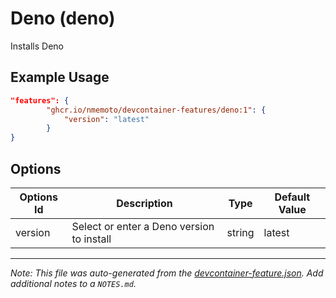 
# Deno (deno)

Installs Deno

## Example Usage

```json
"features": {
        "ghcr.io/nmemoto/devcontainer-features/deno:1": {
            "version": "latest"
        }
}
```

## Options

| Options Id | Description | Type | Default Value |
|-----|-----|-----|-----|
| version | Select or enter a Deno version to install | string | latest |



---

_Note: This file was auto-generated from the [devcontainer-feature.json](https://github.com/nmemoto/devcontainer-features/blob/main/src/deno/devcontainer-feature.json).  Add additional notes to a `NOTES.md`._
